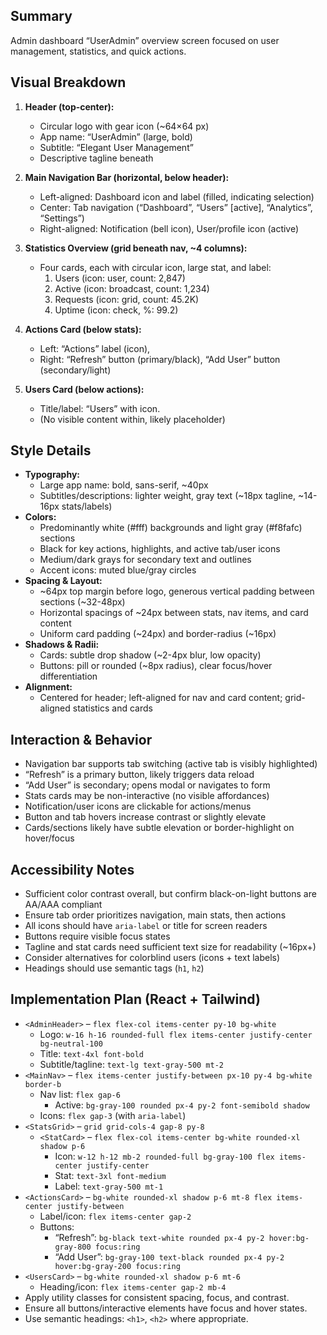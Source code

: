 ## Summary  
Admin dashboard “UserAdmin” overview screen focused on user management, statistics, and quick actions.

## Visual Breakdown  
1. **Header (top-center):**
   - Circular logo with gear icon (~64×64 px)
   - App name: “UserAdmin” (large, bold)
   - Subtitle: “Elegant User Management”
   - Descriptive tagline beneath

2. **Main Navigation Bar (horizontal, below header):**
   - Left-aligned: Dashboard icon and label (filled, indicating selection)
   - Center: Tab navigation (“Dashboard”, “Users” [active], “Analytics”, “Settings”)
   - Right-aligned: Notification (bell icon), User/profile icon (active)

3. **Statistics Overview (grid beneath nav, ~4 columns):**
   - Four cards, each with circular icon, large stat, and label:
     1. Users (icon: user, count: 2,847)
     2. Active (icon: broadcast, count: 1,234)
     3. Requests (icon: grid, count: 45.2K)
     4. Uptime (icon: check, %: 99.2)

4. **Actions Card (below stats):**
   - Left: “Actions” label (icon),  
   - Right: “Refresh” button (primary/black), “Add User” button (secondary/light)

5. **Users Card (below actions):**
   - Title/label: “Users” with icon.
   - (No visible content within, likely placeholder)

## Style Details  
- **Typography:**  
  - Large app name: bold, sans-serif, ~40px  
  - Subtitles/descriptions: lighter weight, gray text (~18px tagline, ~14-16px stats/labels)
- **Colors:**  
  - Predominantly white (#fff) backgrounds and light gray (#f8fafc) sections
  - Black for key actions, highlights, and active tab/user icons
  - Medium/dark grays for secondary text and outlines
  - Accent icons: muted blue/gray circles
- **Spacing & Layout:**  
  - ~64px top margin before logo, generous vertical padding between sections (~32-48px)
  - Horizontal spacings of ~24px between stats, nav items, and card content
  - Uniform card padding (~24px) and border-radius (~16px)
- **Shadows & Radii:**  
  - Cards: subtle drop shadow (~2-4px blur, low opacity)
  - Buttons: pill or rounded (~8px radius), clear focus/hover differentiation
- **Alignment:**  
  - Centered for header; left-aligned for nav and card content; grid-aligned statistics and cards

## Interaction & Behavior  
- Navigation bar supports tab switching (active tab is visibly highlighted)
- “Refresh” is a primary button, likely triggers data reload
- “Add User” is secondary; opens modal or navigates to form
- Stats cards may be non-interactive (no visible affordances)
- Notification/user icons are clickable for actions/menus
- Button and tab hovers increase contrast or slightly elevate
- Cards/sections likely have subtle elevation or border-highlight on hover/focus

## Accessibility Notes  
- Sufficient color contrast overall, but confirm black-on-light buttons are AA/AAA compliant
- Ensure tab order prioritizes navigation, main stats, then actions
- All icons should have `aria-label` or title for screen readers
- Buttons require visible focus states
- Tagline and stat cards need sufficient text size for readability (~16px+)
- Consider alternatives for colorblind users (icons + text labels)
- Headings should use semantic tags (`h1`, `h2`)

## Implementation Plan (React + Tailwind)  
- `<AdminHeader>` – `flex flex-col items-center py-10 bg-white`
  - Logo: `w-16 h-16 rounded-full flex items-center justify-center bg-neutral-100`
  - Title: `text-4xl font-bold`
  - Subtitle/tagline: `text-lg text-gray-500 mt-2`
- `<MainNav>` – `flex items-center justify-between px-10 py-4 bg-white border-b`
  - Nav list: `flex gap-6`
    - Active: `bg-gray-100 rounded px-4 py-2 font-semibold shadow`
  - Icons: `flex gap-3` (with `aria-label`)
- `<StatsGrid>` – `grid grid-cols-4 gap-8 py-8`
  - `<StatCard>` – `flex flex-col items-center bg-white rounded-xl shadow p-6`
    - Icon: `w-12 h-12 mb-2 rounded-full bg-gray-100 flex items-center justify-center`
    - Stat: `text-3xl font-medium`
    - Label: `text-gray-500 mt-1`
- `<ActionsCard>` – `bg-white rounded-xl shadow p-6 mt-8 flex items-center justify-between`
  - Label/icon: `flex items-center gap-2`
  - Buttons:  
    - “Refresh”: `bg-black text-white rounded px-4 py-2 hover:bg-gray-800 focus:ring`
    - “Add User”: `bg-gray-100 text-black rounded px-4 py-2 hover:bg-gray-200 focus:ring`
- `<UsersCard>` – `bg-white rounded-xl shadow p-6 mt-6`
  - Heading/icon: `flex items-center gap-2 mb-4`
- Apply utility classes for consistent spacing, focus, and contrast.  
- Ensure all buttons/interactive elements have focus and hover states.  
- Use semantic headings: `<h1>`, `<h2>` where appropriate.